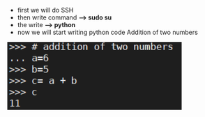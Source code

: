 - first we will do SSH 
- then write command **--> sudo su**
- the write **--> python**
- now we will start writing python code
   Addition of two numbers

 <img src ="/images/add.png" width="400">
